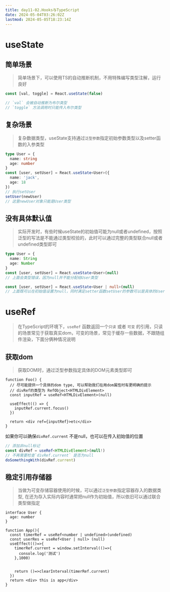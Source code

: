 ```yaml
---
title: day11-02.Hooks与TypeScript
date: 2024-05-04T03:26:02Z
lastmod: 2024-05-05T18:23:14Z
---
```


# useState

## 简单场景

> 简单场景下，可以使用TS的自动推断机制，不用特殊编写类型注解，运行良好

```typescript
const [val, toggle] = React.useState(false)

// `val` 会被自动推断为布尔类型
// `toggle` 方法调用时只能传入布尔类型
```

## 复杂场景

> 复杂数据类型，useState支持通过`泛型参数`指定初始参数类型以及setter函数的入参类型

```typescript
type User = {
  name: string
  age: number
}
const [user, setUser] = React.useState<User>({
  name: 'jack',
  age: 18
})
// 执行setUser
setUser(newUser)
// 这里newUser对象只能是User类型
```

## 没有具体默认值

> 实际开发时，有些时候useState的初始值可能为null或者undefined，按照泛型的写法是不能通过类型校验的，此时可以通过完整的类型联合null或者undefined类型即可

```typescript
type User = {
  name: String
  age: Number
}
const [user, setUser] = React.useState<User>(null)
// 上面会类型错误，因为null并不能分配给User类型

const [user, setUser] = React.useState<User | null>(null)
// 上面既可以在初始值设置为null，同时满足setter函数setUser的参数可以是具体的User类型
```

# useRef

> 在TypeScript的环境下，`useRef` 函数返回一个`只读` 或者 `可变` 的引用，只读的场景常见于获取真实dom，可变的场景，常见于缓存一些数据，不跟随组件渲染，下面分俩种情况说明

## 获取dom

> 获取DOM时，通过泛型参数指定具体的DOM元素类型即可

```tsx
function Foo() {
  // 尽可能提供一个具体的dom type, 可以帮助我们在用dom属性时有更明确的提示
  // divRef的类型为 RefObject<HTMLDivElement>
  const inputRef = useRef<HTMLDivElement>(null)

  useEffect(() => {
    inputRef.current.focus()
  })

  return <div ref={inputRef}>etc</div>
}
```

如果你可以确保`divRef.current` 不是null，也可以在传入初始值的位置

```typescript
// 添加非null标记
const divRef = useRef<HTMLDivElement>(null!)
// 不再需要检查`divRef.current` 是否为null
doSomethingWith(divRef.current)
```

## 稳定引用存储器

> 当做为可变存储容器使用的时候，可以通过`泛型参数`指定容器存入的数据类型, 在还为存入实际内容时通常把null作为初始值，所以依旧可以通过联合类型做指定

```tsx
interface User {
  age: number
}

function App(){
  const timerRef = useRef<number | undefined>(undefined)
  const userRes = useRef<User | null> (null)
  useEffect(()=>{
    timerRef.current = window.setInterval(()=>{
      console.log('测试')
    },1000)
    
    
    return ()=>clearInterval(timerRef.current)
  })
  return <div> this is app</div>
}
```
